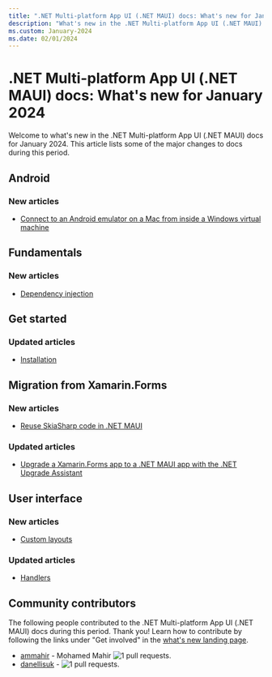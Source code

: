 ```yaml
---
title: ".NET Multi-platform App UI (.NET MAUI) docs: What's new for January 2024"
description: "What's new in the .NET Multi-platform App UI (.NET MAUI) docs for January 2024."
ms.custom: January-2024
ms.date: 02/01/2024
---
```


# .NET Multi-platform App UI (.NET MAUI) docs: What's new for January 2024

Welcome to what's new in the .NET Multi-platform App UI (.NET MAUI) docs for January 2024. This article lists some of the major changes to docs during this period.

## Android

### New articles

- [Connect to an Android emulator on a Mac from inside a Windows virtual machine](../android/emulator/mac-with-windows-vm.md)

## Fundamentals

### New articles

- [Dependency injection](../fundamentals/dependency-injection.md)

## Get started

### Updated articles

- [Installation](../get-started/installation.md)

## Migration from Xamarin.Forms

### New articles

- [Reuse SkiaSharp code in .NET MAUI](../migration/skiasharp.md)

### Updated articles

- [Upgrade a Xamarin.Forms app to a .NET MAUI app with the .NET Upgrade Assistant](../migration/upgrade-assistant.md)

## User interface

### New articles

- [Custom layouts](../user-interface/layouts/custom.md)

### Updated articles

- [Handlers](../user-interface/handlers/index.md)

## Community contributors

The following people contributed to the .NET Multi-platform App UI (.NET MAUI) docs during this period. Thank you! Learn how to contribute by following the links under "Get involved" in the [what's new landing page](index.yml).

- [ammahir](https://github.com/ammahir) - Mohamed Mahir ![1 pull requests.](https://img.shields.io/badge/Merged%20Pull%20Requests-1-green)
- [danellisuk](https://github.com/danellisuk) -  ![1 pull requests.](https://img.shields.io/badge/Merged%20Pull%20Requests-1-green)
